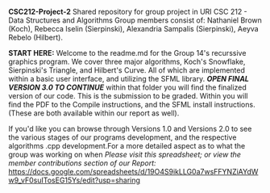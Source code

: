 **CSC212-Project-2**
Shared repository for group project in URI CSC 212 - Data Structures and Algorithms
Group members consist of: Nathaniel Brown (Koch), Rebecca Iselin (Sierpinski), Alexandria Sampalis (Sierpinski), Aeyva Rebelo (Hilbert).

**START HERE:**
Welcome to the readme.md for the Group 14's recurssive graphics program. We cover three major algorithms, Koch's Snowflake, Sierpinski's Triangle, and Hilbert's Curve. All of which are implemented within a basic user interface, and utilizing the SFML library. **_OPEN FINAL VERSION 3.0 TO CONTINUE_** within that folder you will find the finalized version of our code. This is the submission to be graded. Within you will find the PDF to the Compile instructions, and the SFML install instructions. (These are both available within our report as well). 

If you'd like you can browse through Versions 1.0 and Versions 2.0 to see the various stages of our programs development, and the respective algorithms .cpp development.For a more detailed aspect as to what the group was working on when _Please visit this spreadsheet; or view the member contributions section of our Report:_ https://docs.google.com/spreadsheets/d/19O4S9ikLLG0a7wsFFYNZiAYdWw9_vF0suITosEG15Ys/edit?usp=sharing
